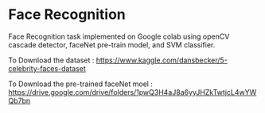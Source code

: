 # Face Recognition
Face Recognition task implemented on Google colab using openCV cascade detector, faceNet pre-train model, and SVM classifier.

To Download the dataset : https://www.kaggle.com/dansbecker/5-celebrity-faces-dataset

To Download the pre-trained faceNet moel : https://drive.google.com/drive/folders/1pwQ3H4aJ8a6yyJHZkTwtjcL4wYWQb7bn
